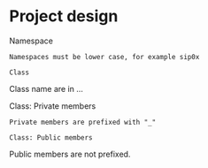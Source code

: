 Project design
=================

Namespace
~~~~~~~~~
Namespaces must be lower case, for example sip0x

Class
~~~~~~~~~
Class name are in ...

Class: Private members
~~~~~~~~~
Private members are prefixed with "_"

Class: Public members
~~~~~~~~~
Public members are not prefixed.
